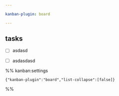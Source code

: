 ```yaml
---

kanban-plugin: board

---
```


## tasks

- [ ] asdasd
- [ ] asdasdasd




%% kanban:settings
```
{"kanban-plugin":"board","list-collapse":[false]}
```
%%